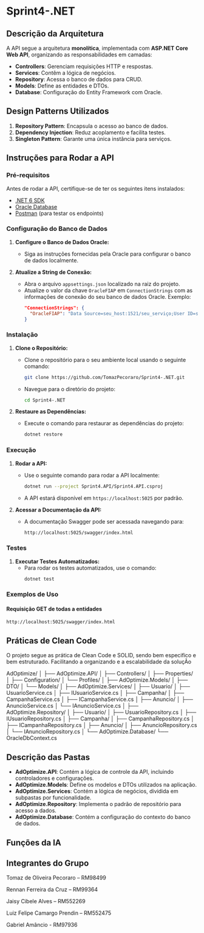 # Sprint4-.NET

## Descrição da Arquitetura
A API segue a arquitetura **monolítica**, implementada com **ASP.NET Core Web API**, organizando as responsabilidades em camadas:

- **Controllers**: Gerenciam requisições HTTP e respostas.
- **Services**: Contêm a lógica de negócios.
- **Repository**: Acessa o banco de dados para CRUD.
- **Models**: Define as entidades e DTOs.
- **Database**: Configuração do Entity Framework com Oracle.

## Design Patterns Utilizados
1. **Repository Pattern**: Encapsula o acesso ao banco de dados.
2. **Dependency Injection**: Reduz acoplamento e facilita testes.
3. **Singleton Pattern**: Garante uma única instância para serviços.

## Instruções para Rodar a API

### Pré-requisitos

Antes de rodar a API, certifique-se de ter os seguintes itens instalados:

- [.NET 6 SDK](https://dotnet.microsoft.com/download)
- [Oracle Database](https://www.oracle.com/database/)
- [Postman](https://www.postman.com/downloads/) (para testar os endpoints)

### Configuração do Banco de Dados

1. **Configure o Banco de Dados Oracle:**
   - Siga as instruções fornecidas pela Oracle para configurar o banco de dados localmente.

2. **Atualize a String de Conexão:**
   - Abra o arquivo `appsettings.json` localizado na raiz do projeto.
   - Atualize o valor da chave `OracleFIAP` em `ConnectionStrings` com as informações de conexão do seu banco de dados Oracle. Exemplo:
     ```json
     "ConnectionStrings": {
       "OracleFIAP": "Data Source=seu_host:1521/seu_serviço;User ID=seu_usuario;Password=sua_senha;"
     }
     ```

### Instalação

1. **Clone o Repositório:**
   - Clone o repositório para o seu ambiente local usando o seguinte comando:
     ```bash
     git clone https://github.com/TomazPecoraro/Sprint4-.NET.git
     ```
   - Navegue para o diretório do projeto:
     ```bash
     cd Sprint4-.NET
     ```

2. **Restaure as Dependências:**
   - Execute o comando para restaurar as dependências do projeto:
     ```bash
     dotnet restore
     ```

### Execução

1. **Rodar a API:**
   - Use o seguinte comando para rodar a API localmente:
     ```bash
     dotnet run --project Sprint4.API/Sprint4.API.csproj
     ```
   - A API estará disponível em `https://localhost:5025` por padrão.

2. **Acessar a Documentação da API:**
   - A documentação Swagger pode ser acessada navegando para:
     ```markdown
     http://localhost:5025/swagger/index.html
     ```

### Testes

1. **Executar Testes Automatizados:**
   - Para rodar os testes automatizados, use o comando:
     ```bash
     dotnet test
     ```

### Exemplos de Uso

#### Requisição GET de todas a entidades

```bash
http://localhost:5025/swagger/index.html
```

## Práticas de Clean Code

O projeto segue as prática de Clean Code e SOLID, sendo bem especifico e bem estruturado. Facilitando a organizando e a escalabilidade da soluçÃo

AdOptimize/
│
├── AdOptimize.API/
│   ├── Controllers/
│   ├── Properties/
│   ├── Configuration/
│   └── Profiles/
│
├── AdOptimize.Models/
│   ├── DTO/
│   └── Models/
│
├── AdOptimize.Services/
│   ├── Usuario/
│      ├── UsuarioService.cs
│      ├── IUsuarioService.cs
│   ├── Campanha/
│      ├── CampanhaService.cs
│      ├── ICampanhaService.cs
│   ├── Anuncio/
│   ├── AnuncioService.cs
│   └── IAnuncioService.cs
│
├── AdOptimize.Repository/
│   ├── Usuario/
│      ├── UsuarioRepository.cs
│      ├── IUsuarioRepository.cs
│   ├── Campanha/
│      ├── CampanhaRepository.cs
│      ├── ICampanhaRepository.cs
│   ├── Anuncio/
│      ├── AnuncioRepository.cs
│      └── IAnuncioRepository.cs
│
└── AdOptimize.Database/
    └── OracleDbContext.cs

## Descrição das Pastas

- **AdOptimize.API**: Contém a lógica de controle da API, incluindo controladores e configurações.
- **AdOptimize.Models**: Define os modelos e DTOs utilizados na aplicação.
- **AdOptimize.Services**: Contém a lógica de negócios, dividida em subpastas por funcionalidade.
- **AdOptimize.Repository**: Implementa o padrão de repositório para acesso a dados.
- **AdOptimize.Database**: Contém a configuração do contexto do banco de dados.


## Funções da IA
## Integrantes do Grupo
Tomaz de Oliveira Pecoraro – RM98499

Rennan Ferreira da Cruz – RM99364

Jaisy Cibele Alves – RM552269

Luiz Felipe Camargo Prendin – RM552475

Gabriel Amâncio - RM97936
